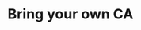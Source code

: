 ---
pcx_content_type: navigation
title: Bring your own CA
external_link: /ssl/client-certificates/byo-ca-api-shield/
weight: 3
_build:
  publishResources: false
  render: never
---